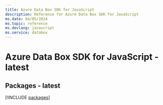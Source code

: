 ```yaml
---
title: Azure Data Box SDK for JavaScript
description: Reference for Azure Data Box SDK for JavaScript
ms.date: 04/05/2024
ms.topic: reference
ms.devlang: javascript
ms.service: databox
---
```

# Azure Data Box SDK for JavaScript - latest
## Packages - latest
[!INCLUDE [packages](data-box-index.md)]